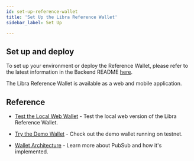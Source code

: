 ```yaml
---
id: set-up-reference-wallet
title: 'Set Up the Libra Reference Wallet'
sidebar_label: Set Up

---
```




## Set up and deploy

To set up your environment or deploy the Reference Wallet, please refer to the latest information in the Backend README [here](https://github.com/libra/libra-reference-wallet/tree/master/backend#getting-started).

The Libra Reference Wallet is available as a web and mobile application. 



## Reference

* [Test the Local Web Wallet](try-local-web-wallet.md) - Test the local web version of the Libra Reference Wallet.

* [Try the Demo Wallet](public-demo-wallet.md) - Check out the demo wallet running on testnet. 

* [Wallet Architecture](wallet-arch.md) - Learn more about PubSub and how it's implemented.

  
